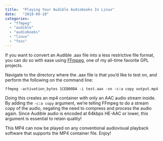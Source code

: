 ```yaml
---
title:  "Playing Your Audible Audiobooks In Linux"
date:   "2018-09-10"
categories:
  - "ffmpeg"
  - "audible"
  - "audiobooks"
  - "linux"
  - "foss"
---
```

If you want to convert an Audible .aax file into a less restrictive file format, you can do so with ease using <a href="https://ffmpeg.org/">FFmpeg</a>, one of my all-time favorite GPL projects.

Navigate to the directory where the .aax file is that you’d like to test on, and perform the following on the command line:

```
ffmpeg -activation_bytes 1CEB00DA -i test.aax -vn -c:a copy output.mp4
```

Doing this creates an mp4 container with only an AAC audio stream inside. By adding the `-c:a copy` argument, we’re telling FFmpeg to do a stream copy of the audio, negating the need to compress and process the audio again. Since Audible audio is encoded at 64kbps HE-AAC or lower, this argument is essential to retain quality!

This MP4 can now be played on any conventional audiovisual playback software that supports the MP4 container file. Enjoy!

